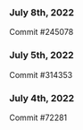 ### July 8th, 2022

Commit #245078

### July 5th, 2022

Commit #314353


### July 4th, 2022

Commit #72281
